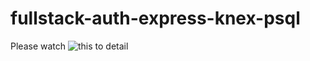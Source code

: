 # fullstack-auth-express-knex-psql
Please watch ![this](https://www.youtube.com/watch?v=H7qkTzxk_0I) to detail
